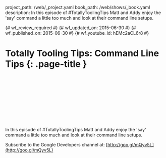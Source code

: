 project_path: /web/_project.yaml
book_path: /web/shows/_book.yaml
description: In this episode of #TotallyToolingTips Matt and Addy enjoy the 'say' command a little too much and look at their command line setups.

{# wf_review_required #}
{# wf_updated_on: 2015-06-30 #}
{# wf_published_on: 2015-06-30 #}
{# wf_youtube_id: hEMc2aCL6r8 #}

# Totally Tooling Tips: Command Line Tips {: .page-title }


<div class="video-wrapper">
  <iframe class="devsite-embedded-youtube-video" data-video-id="hEMc2aCL6r8"
          data-autohide="1" data-showinfo="0" frameborder="0" allowfullscreen>
  </iframe>
</div>


In this episode of #TotallyToolingTips Matt and Addy enjoy the 'say' command a
little too much and look at their command line setups.

Subscribe to the Google Developers channel at: [http://goo.gl/mQyv5L](http://goo.gl/mQyv5L)
